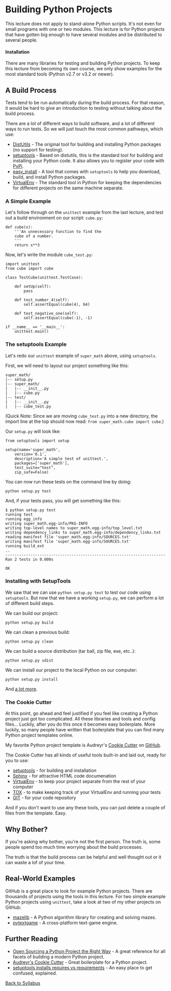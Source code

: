# Building Python Projects

This lecture does not apply to stand-alone Python scripts. It's not even for small programs with one or two modules. This lecture is for Python projects that have gotten big enough to have several modules and be distributed to several people.

#### Installation

There are many libraries for testing and building Python projects. To keep this lecture from becoming its own course, we only show examples for the most standard tools (Python v2.7 or v3.2 or newer).

## A Build Process

Tests tend to be run automatically during the build process. For that reason, it would be hard to give an introduction to testing without talking about the build process.

There are a lot of different ways to build software, and a lot of different ways to run tests. So we will just touch the most common pathways, which use:

 * [DistUtils](https://docs.python.org/2/library/distutils.html) - The original tool for building and installing Python packages (no support for testing).
 * [setuptools](http://pythonhosted.org/an_example_pypi_project/setuptools.html) - Based on distutils, this is the standard tool for building and installing your Python code. It also allows you to register your code with [PyPi](https://pypi.python.org/pypi).
 * [easy_install](http://pythonhosted.org/setuptools/easy_install.html) - A tool that comes with `setuptools` to help you download, build, and install Python packages.
 * [VirtualEnv](http://docs.python-guide.org/en/latest/dev/virtualenvs/) - The standard tool in Python for keeping the dependencies for different projects on the same machine separate.

### A Simple Example

Let's follow through on the `unittest` example from the last lecture, and test out a build environment on our script: `cube.py`:

    def cube(x):
        '''An unnecessary function to find the
        cube of a number.
        '''
        return x**3

Now, let's write the module `cube_test.py`:

    import unittest
    from cube import cube
     
    class TestCube(unittest.TestCase):
     
        def setUp(self):
            pass
     
        def test_number_4(self):
            self.assertEqual(cube(4), 64)
     
        def test_negative_one(self):
            self.assertEqual(cube(-1), -1)
     
    if __name__ == '__main__':
        unittest.main()

### The setuptools Example

Let's redo our `unittest` example of `super_math` above, using `setuptools`.

First, we will need to layout our project something like this:

    super_math/
    |-- setup.py
    |-- super_math/
    |   |-- __init__.py
    |   |-- cube.py
    |-- test/
    |   |-- __init__.py
    |   |-- cube_test.py

(Quick Note: Since we are moving `cube_test.py` into a new directory, the import line at the top should now read: `from super_math.cube import cube`.)

Our `setup.py` will look like:

    from setuptools import setup
    
    setup(name='super_math',
        version='0.1',
        description='A simple test of unittest.',
        packages=['super_math'],
        test_suite="test",
        zip_safe=False)

You can now run these tests on the command line by doing:

    python setup.py test

And, if your tests pass, you will get something like this:

    $ python setup.py test
    running test
    running egg_info
    writing super_math.egg-info/PKG-INFO
    writing top-level names to super_math.egg-info/top_level.txt
    writing dependency_links to super_math.egg-info/dependency_links.txt
    reading manifest file 'super_math.egg-info/SOURCES.txt'
    writing manifest file 'super_math.egg-info/SOURCES.txt'
    running build_ext
    ..
    ----------------------------------------------------------------------
    Ran 2 tests in 0.000s
    
    OK

### Installing with SetupTools

We saw that we can use `python setup.py test` to test our code using `setuptools`. But now that we have a working `setup.py`, we can perform a lot of different build steps.

We can build our project:

    python setup.py build

We can clean a previous build:

    python setup.py clean

We can build a source distribution (tar ball, zip file, exe, etc..):

    python setup.py sdist

We can install our project to the local Python on our computer:

    python setup.py install

And [a lot more](http://pythonhosted.org/an_example_pypi_project/setuptools.html#using-setup-py).

### The Cookie Cutter

At this point, go ahead and feel justified if you feel like creating a Python project just got too complicated. All these libraries and tools and config files... Luckily, after you do this once it becomes easy boilerplate. More luckily, so many people have written that boilerplate that you can find many Python project templates online.

My favorite Python project template is Audreyr's [Cookie Cutter](https://github.com/audreyr/cookiecutter-pypackage) on [GitHub](https://www.github.com).

The Cookie Cutter has all kinds of useful tools built-in and laid out, ready for you to use:

 * [setuptools](http://pythonhosted.org/setuptools/) - for building and installation
 * [Sphinx](http://sphinx-doc.org/) - for attractive HTML code documenation
 * [VirtualEnv](http://virtualenv.readthedocs.org/en/latest/) - to keep your project separate from the rest of your computer
 * [TOX](http://tox.readthedocs.org/en/latest/) - to make keeping track of your VirtualEnv and running your tests
 * [GIT](http://www.git-scm.com/doc) - for your code repository

And if you don't want to use any these tools, you can just delete a couple of files from the template. Easy.

## Why Bother?

If you're asking why bother, you're not the first person. The truth is, some people spend too much time worrying about the build processes.

The truth is that the build process can be helpful and well thought out or it can waste a lof of your time.


## Real-World Examples

GitHub is a great place to look for example Python projects. There are thousands of projects using the tools in this lecture. For two simple example Python projects using `unittest`, take a look at two of my other projects on GitHub:

 * [mazelib](https://github.com/theJollySin/mazelib) - A Python algorithm library for creating and solving mazes.
 * [pytextgame](https://github.com/theJollySin/pytextgame) - A cross-platform text-game engine.

## Further Reading

 * [Open Sourcing a Python Project the Right Way](http://www.jeffknupp.com/blog/2013/08/16/open-sourcing-a-python-project-the-right-way/) - A great reference for all facets of building a modern Python project.
 * [Audreyr's Cookie Cutter](https://github.com/audreyr/cookiecutter-pypackage) - Great boilerplate for a Python project.
 * [setuptools installs requires vs requirements](https://packaging.python.org/en/latest/requirements/) - An easy place to get confused, explained.


[Back to Syllabus](../../README.md)

 
 
